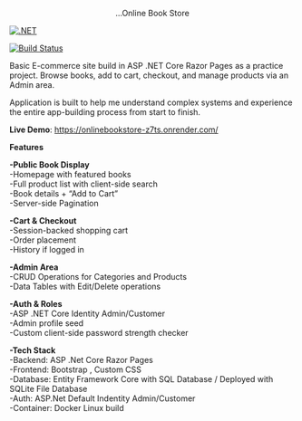 <p align="center">
  ...Online Book Store
</p>


[![.NET](https://img.shields.io/badge/.NET-8.0-blue)](https://dotnet.microsoft.com/)  <br/>

[![Build Status](https://img.shields.io/badge/build-passing-brightgreen)]()<br/>

Basic E-commerce site build in ASP .NET Core Razor Pages as a practice project. Browse books, add to cart, checkout, and manage products via an Admin area.<br/>

Application is built to help me understand complex systems and experience the entire app-building process from start to finish.<br/>

**Live Demo**: https://onlinebookstore-z7ts.onrender.com/ <br/>

**Features**<br/>

**-Public Book Display**<br/>
   -Homepage with featured books <br/>
   -Full product list with client-side search<br/>
   -Book details + “Add to Cart”<br/>
   -Server-side Pagination<br/>

**-Cart & Checkout**  <br/>
    -Session-backed shopping cart<br/>
    -Order placement<br/>
    -History if logged in<br/>

**-Admin Area** <br/>
    -CRUD Operations for Categories and Products<br/>
    -Data Tables with Edit/Delete operations<br/>
    
**-Auth & Roles** <br/>
    -ASP .NET Core Identity Admin/Customer<br/>
    -Admin profile seed<br/>
    -Custom client-side password strength checker<br/>
    
**-Tech Stack** <br/>
    -Backend: ASP .Net Core Razor Pages<br/>
    -Frontend: Bootstrap , Custom CSS<br/>
    -Database: Entity Framework Core with SQL Database / Deployed with SQLite File Database<br/>
    -Auth: ASP.Net Default Indentity Admin/Customer<br/>
    -Container: Docker Linux build<br/>
    

